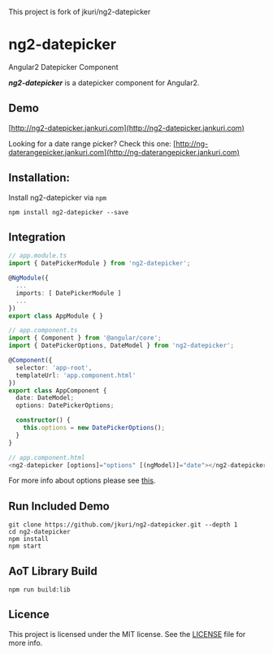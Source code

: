 This project is fork of jkuri/ng2-datepicker

# ng2-datepicker
Angular2 Datepicker Component

***ng2-datepicker*** is a datepicker component for Angular2.

## Demo

[http://ng2-datepicker.jankuri.com](http://ng2-datepicker.jankuri.com)

Looking for a date range picker? Check this one: [http://ng-daterangepicker.jankuri.com](http://ng-daterangepicker.jankuri.com)

## Installation:

Install ng2-datepicker via `npm`

````shell
npm install ng2-datepicker --save
````

## Integration

```ts
// app.module.ts
import { DatePickerModule } from 'ng2-datepicker';

@NgModule({
  ...
  imports: [ DatePickerModule ]
  ...
})
export class AppModule { }

// app.component.ts
import { Component } from '@angular/core';
import { DatePickerOptions, DateModel } from 'ng2-datepicker';

@Component({
  selector: 'app-root',
  templateUrl: 'app.component.html'
})
export class AppComponent {
  date: DateModel;
  options: DatePickerOptions;

  constructor() {
    this.options = new DatePickerOptions();
  }
}

// app.component.html
<ng2-datepicker [options]="options" [(ngModel)]="date"></ng2-datepicker>
```

For more info about options please see [this](https://github.com/jkuri/ng2-datepicker/blob/master/src/ng2-datepicker/ng2-datepicker.component.ts#L41-L53).

## Run Included Demo

```shell
git clone https://github.com/jkuri/ng2-datepicker.git --depth 1
cd ng2-datepicker
npm install
npm start
```

## AoT Library Build

```shell
npm run build:lib
```

## Licence

This project is licensed under the MIT license. See the [LICENSE](LICENSE) file for more info.
